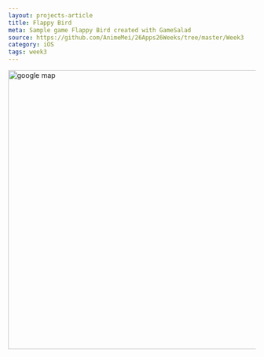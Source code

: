 ```yaml
---
layout: projects-article
title: Flappy Bird
meta: Sample game Flappy Bird created with GameSalad
source: https://github.com/AnimeMei/26Apps26Weeks/tree/master/Week3
category: iOS
tags: week3
---
```

<img src="{{site.baseurl}}/img/gif/week3.gif" alt="google map" height="568" width="842">

